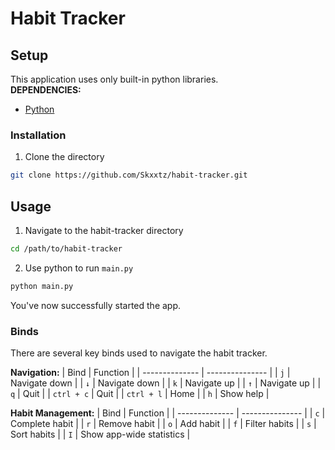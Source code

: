 # Habit Tracker

## Setup

This application uses only built-in python libraries.<br>
**DEPENDENCIES:**

- [Python](https://docs.python.org/3/using/index.html)

### Installation
1. Clone the directory
```bash
git clone https://github.com/Skxxtz/habit-tracker.git
```

## Usage

1. Navigate to the habit-tracker directory
```bash
cd /path/to/habit-tracker
```
2. Use python to run `main.py`
```bash
python main.py
```
You've now successfully started the app.

### Binds
There are several key binds used to navigate the habit tracker.<br>

**Navigation:**
| Bind | Function |
| -------------- | --------------- |
| `j` | Navigate down |
| `↓` | Navigate down |
| `k` | Navigate up |
| `↑` | Navigate up |
| `q` | Quit |
| `ctrl + c` | Quit |
| `ctrl + l` | Home |
| `h` | Show help |

**Habit Management:**
| Bind | Function |
| -------------- | --------------- |
| `c` | Complete habit |
| `r` | Remove habit |
| `o` | Add habit |
| `f` | Filter habits |
| `s` | Sort habits |
| `I` | Show app-wide statistics |




